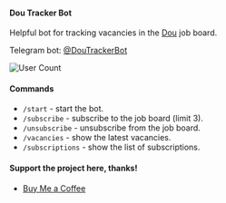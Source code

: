 #### Dou Tracker Bot

Helpful bot for tracking vacancies in the [Dou](https://jobs.dou.ua/) job board.

Telegram bot: [@DouTrackerBot](https://t.me/DouTrackerBot)

![User Count](https://img.shields.io/endpoint?url=https://raw.githubusercontent.com/Alpaca00/dou-tracker/master/stats.json&style=social)

#### Commands

- `/start` - start the bot.
- `/subscribe` - subscribe to the job board (limit 3).
- `/unsubscribe` - unsubscribe from the job board.
- `/vacancies` - show the latest vacancies.
- `/subscriptions` - show the list of subscriptions.


#### Support the project here, thanks!

- [Buy Me a Coffee](https://buymeacoffee.com/alpaca00)